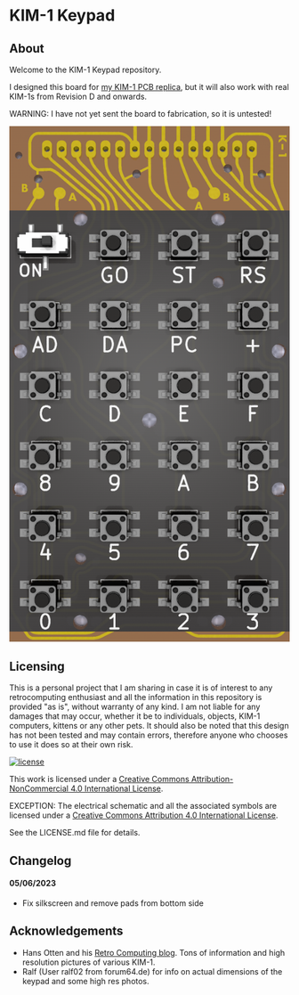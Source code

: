 # KIM-1 Keypad

## About

Welcome to the KIM-1 Keypad repository.

I designed this board for [my KIM-1 PCB replica](https://github.com/eduardocasino/kim-1), but it will also work with real KIM-1s from Revision D and onwards.

WARNING: I have not yet sent the board to fabrication, so it is untested!

![components](https://github.com/eduardocasino/kim-1-keypad/raw/main/images/kim-1-keypad-comp.png)

## Licensing

This is a personal project that I am sharing in case it is of interest to any retrocomputing enthusiast and all the information in this repository is provided "as is", without warranty of any kind. I am not liable for any damages that may occur, whether it be to individuals, objects, KIM-1 computers, kittens or any other pets. It should also be noted that this design has not been tested and may contain errors, therefore anyone who chooses to use it does so at their own risk.

[![license](https://i.creativecommons.org/l/by-nc/4.0/88x31.png)](http://creativecommons.org/licenses/by-nc/4.0/)

This work is licensed under a [Creative Commons Attribution-NonCommercial 4.0 International License](http://creativecommons.org/licenses/by-nc/4.0/).

EXCEPTION: The electrical schematic and all the associated symbols are licensed under a [Creative Commons Attribution 4.0 International License](https://creativecommons.org/licenses/by/4.0/).

See the LICENSE.md file for details.

## Changelog
#### 05/06/2023
* Fix silkscreen and remove pads from bottom side
## Acknowledgements

* Hans Otten and his [Retro Computing blog](http://retro.hansotten.nl/). Tons of information and high resolution pictures of various KIM-1.
* Ralf (User ralf02 from forum64.de) for info on actual dimensions of the keypad and some high res photos.